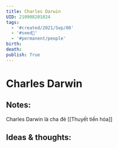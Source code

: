 ```yaml
---
title: Charles Darwin
UID: 210908201024
tags:
  - '#created/2021/Sep/08'
  - '#seed🥜'
  - '#permanent/people'
birth: 
death: 
publish: True
---
```

# Charles Darwin

## Notes:
Charles Darwin là cha đẻ [[Thuyết tiến hóa]]

## Ideas & thoughts:

